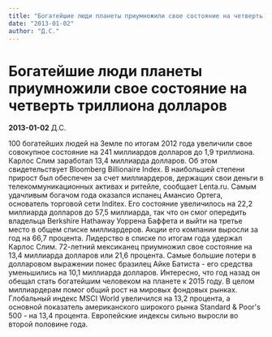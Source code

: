 ```yaml
---
title: "Богатейшие люди планеты приумножили свое состояние на четверть триллиона долларов"
date: "2013-01-02"
author: "Д.С."
---
```


# Богатейшие люди планеты приумножили свое состояние на четверть триллиона долларов

**2013-01-02** Д.С.

100 богатейших людей на Земле по итогам 2012 года увеличили свое совокупное состояние на 241 миллиардов долларов до 1,9 триллиона. Карлос Слим заработал 13,4 миллиарда долларов. Об этом свидетельствует Bloomberg Billionaire Index. В наибольшей степени прирост был обеспечен за счет миллиардеров, держащих свои деньги в телекоммуникационных активах и ритейле, сообщает Lenta.ru. Самым удачливым богачом года оказался испанец Амансио Ортега, основатель торговой сети Inditex. Его состояние увеличилось на 22,2 миллиарда долларов до 57,5 миллиарда, так что он смог опередить владельца Berkshire Hathaway Уоррена Баффета и выйти на третье место в общем списке миллиардеров. Акции его компании выросли за год на 66,7 процента. Лидерство в списке по итогам года удержал Карлос Слим. 72-летний мексиканец приумножил свое состояние на 13,4 миллиарда долларов или 21,6 процента. Самые большие потери в долларовом выражении понес бразилец Айке Батиста - его средства уменьшились на 10,1 миллиарда долларов. Интересно, что год назад он обещал стать богатейшим человеком на планете к 2015 году. В целом миллиардерам помог общий рост на мировых фондовых рынках. Глобальный индекс MSCI World увеличился на 13,2 процента, а основной показатель американского широкого рынка Standard & Poor's 500 - на 13,4 процента. Европейские индексы сильно выросли во второй половине года.